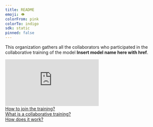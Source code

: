 ```yaml
---
title: README
emoji: 👁
colorFrom: pink
colorTo: indigo
sdk: static
pinned: false
---
```


<p class="lg:col-span-3">
	This organization gathers all the collaborators who participated in the collaborative training of the model <b>Insert model name here with href</b>. <br>
</p>
<iframe src="https://www.youtube.com/embed/v8ShbLasRF8" allow="accelerometer; autoplay; encrypted-media; gyroscope; picture-in-picture" allowfullscreen="" frameborder="0"></iframe>
<a href="https://spacy.io/" class="block overflow-hidden group">
	<div
		class="w-full h-40 object-cover mb-2 rounded-lg flex items-center justify-center bg-[#ECFAFF]"
	>
		<img alt="" src="/front/assets/promo/spacy_logo.png" class="w-40" />
	</div>
	<div class="underline">How to join the training?</div>
</a>

<a href="https://www.youtube.com/watch?v=v8ShbLasRF8&t=6s" class="block overflow-hidden">
	<img
		alt=""
		src="/front/assets/promo/amazon_walkthrough_thumbnail.png"
		class="w-full h-40 object-cover mb-2 bg-gray-300 rounded-lg"
	/>
	<div class="underline">What is a collaborative training?</div>

</a>
<a
	href="https://www.youtube.com/watch?v=zdVsg5zsGdc"
	class="block overflow-hidden group"
>
	<div
		class="w-full h-40 mb-2 bg-gray-900 group-hover:bg-gray-850 rounded-lg flex items-start justify-start overflow-hidden"
	>
		<img
			alt=""
			src="/front/assets/promo/spacy_widget.jpeg"
			class="w-full h-40 object-cover overflow-hidden"
		/>
	</div>
	<div class="underline">How does it work?</div>
</a>
